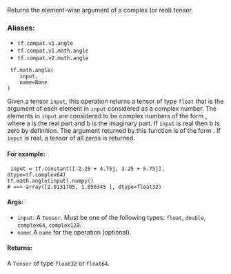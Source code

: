 Returns the element-wise argument of a complex (or real) tensor.
### Aliases:
- `tf.compat.v1.angle`
- `tf.compat.v1.math.angle`
- `tf.compat.v2.math.angle`

```
 tf.math.angle(
    input,
    name=None
)
```
Given a tensor `input`, this operation returns a tensor of type `float` that is the argument of each element in `input` considered as a complex number.
The elements in `input` are considered to be complex numbers of the form
, where a is the real part and b is the imaginary part. If `input` is real then b is zero by definition.
The argument returned by this function is of the form
. If `input` is real, a tensor of all zeros is returned.
#### For example:

```
 input = tf.constant([-2.25 + 4.75j, 3.25 + 5.75j], dtype=tf.complex64)
tf.math.angle(input).numpy()
# ==> array([2.0131705, 1.056345 ], dtype=float32)
```
#### Args:
- `input`: A `Tensor`. Must be one of the following types: `float`, `double`, `complex64`, `complex128`.
- `name`: A `name` for the operation (optional).
#### Returns:
A `Tensor` of type `float32` or `float64`.
